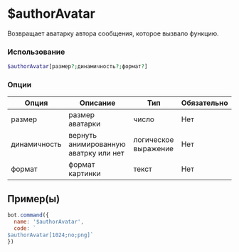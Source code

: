 # $authorAvatar
Возвращает аватарку автора сообщения, которое вызвало функцию.
### Использование
```php
$authorAvatar[размер?;динамичность?;формат?]
```

### Опции

| Опция | Описание | Тип | Обязательно |
|--------|-------------|------|----------|
| размер | размер аватарки | число | Нет | 
| динамичность | вернуть анимированную аватрку или нет | логическое выражение | Нет | 
| формат | формат картинки | текст | Нет |

## Пример(ы)

```javascript
bot.command({
  name: '$authorAvatar',
  code: `
$authorAvatar[1024;no;png]`
})
```
